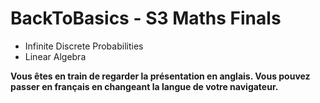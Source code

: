 <!SLIDE center subsection>
# BackToBasics - S3 Maths Finals

 - Infinite Discrete Probabilities
 - Linear Algebra

**Vous êtes en train de regarder la présentation en anglais. Vous pouvez passer en français en changeant la langue de votre navigateur.**
